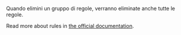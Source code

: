 Quando elimini un gruppo di regole, verranno eliminate anche tutte le regole.

Read more about rules in [the official documentation](https://firefly-iii.readthedocs.io/en/latest/advanced/rules.html).
